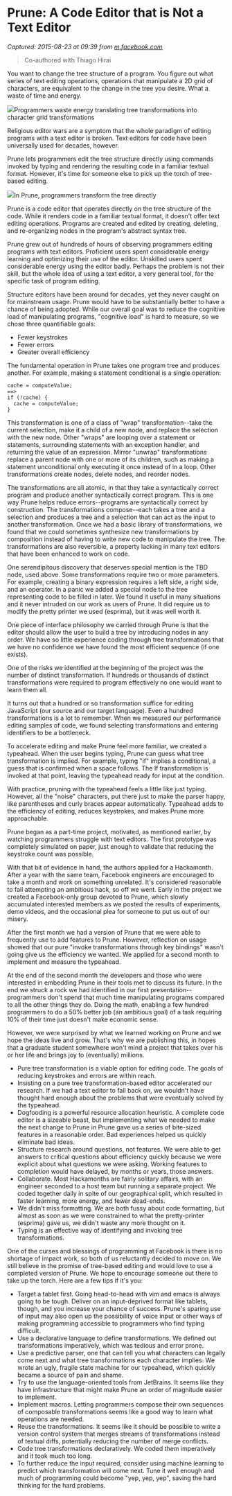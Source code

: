 # Prune: A Code Editor that is Not a Text Editor

_Captured: 2015-08-23 at 09:39 from [m.facebook.com](https://m.facebook.com/notes/kent-beck/prune-a-code-editor-that-is-not-a-text-editor/1012061842160013)_

> Co-authored with Thiago Hirai

You want to change the tree structure of a program. You figure out what series of text editing operations, operations that manipulate a 2D grid of characters, are equivalent to the change in the tree you desire. What a waste of time and energy.

![](https://fbcdn-photos-b-a.akamaihd.net/hphotos-ak-xfp1/v/t1.0-0/11887919_10153576066383675_9029286239017821809_n.jpg?oh=3a3973c93ed186e665b37c16766f28be&oe=567CC21D&__gda__=1446731128_80d2b4b5332f55a5ecdd669b269b8dec)Programmers waste energy translating tree transformations into character grid transformations

Religious editor wars are a symptom that the whole paradigm of editing programs with a text editor is broken. Text editors for code have been universally used for decades, however.

Prune lets programmers edit the tree structure directly using commands invoked by typing and rendering the resulting code in a familiar textual format. However, it's time for someone else to pick up the torch of tree-based editing.

![](https://fbcdn-photos-h-a.akamaihd.net/hphotos-ak-xtp1/v/t1.0-0/p720x720/11924259_10153576067688675_6046809493243199041_n.jpg?oh=a4c9e0604aef0efff87cbd02c74d2acf&oe=5678E0AC&__gda__=1451211034_11d5ce3d2af4217087bab032b991bd17)In Prune, programmers transform the tree directly

Prune is a code editor that operates directly on the tree structure of the code. While it renders code in a familiar textual format, it doesn't offer text editing operations. Programs are created and edited by creating, deleting, and re-organizing nodes in the program's abstract syntax tree.

Prune grew out of hundreds of hours of observing programmers editing programs with text editors. Proficient users spent considerable energy learning and optimizing their use of the editor. Unskilled users spent considerable energy using the editor badly. Perhaps the problem is not their skill, but the whole idea of using a text editor, a very general tool, for the specific task of program editing.

Structure editors have been around for decades, yet they never caught on for mainstream usage. Prune would have to be substantially better to have a chance of being adopted. While our overall goal was to reduce the cognitive load of manipulating programs, "cognitive load" is hard to measure, so we chose three quantifiable goals:

  * Fewer keystrokes 
  * Fewer errors 
  * Greater overall efficiency

The fundamental operation in Prune takes one program tree and produces another. For example, making a statement conditional is a single operation:
    
    
    cache = computeValue;
    ==>
    if (!cache) {
      cache = computeValue;
    }

This transformation is one of a class of "wrap" transformation--take the current selection, make it a child of a new node, and replace the selection with the new node. Other "wraps" are looping over a statement or statements, surrounding statements with an exception handler, and returning the value of an expression. Mirror "unwrap" transformations replace a parent node with one or more of its children, such as making a statement unconditional only executing it once instead of in a loop. Other transformations create nodes, delete nodes, and reorder nodes.

The transformations are all atomic, in that they take a syntactically correct program and produce another syntactically correct program. This is one way Prune helps reduce errors--programs are syntactically correct by construction. The transformations compose--each takes a tree and a selection and produces a tree and a selection that can act as the input to another transformation. Once we had a basic library of transformations, we found that we could sometimes synthesize new transformations by composition instead of having to write new code to manipulate the tree. The transformations are also reversible, a property lacking in many text editors that have been enhanced to work on code.

One serendipitous discovery that deserves special mention is the TBD node, used above. Some transformations require two or more parameters. For example, creating a binary expression requires a left side, a right side, and an operator. In a panic we added a special node to the tree representing code to be filled in later. We found it useful in many situations and it never intruded on our work as users of Prune. It did require us to modify the pretty printer we used (esprima), but it was well worth it.

One piece of interface philosophy we carried through Prune is that the editor should allow the user to build a tree by introducing nodes in any order. We have so little experience coding through tree transformations that we have no confidence we have found the most efficient sequence (if one exists).

One of the risks we identified at the beginning of the project was the number of distinct transformation. If hundreds or thousands of distinct transformations were required to program effectively no one would want to learn them all.

It turns out that a hundred or so transformation suffice for editing JavaScript (our source and our target language). Even a hundred transformations is a lot to remember. When we measured our performance editing samples of code, we found selecting transformations and entering identifiers to be a bottleneck.

To accelerate editing and make Prune feel more familiar, we created a typeahead. When the user begins typing, Prune can guess what tree transformation is implied. For example, typing "if" implies a conditional, a guess that is confirmed when a space follows. The If transformation is invoked at that point, leaving the typeahead ready for input at the condition.

With practice, pruning with the typeahead feels a little like just typing. However, all the "noise" characters, put there just to make the parser happy, like parentheses and curly braces appear automatically. Typeahead adds to the efficiency of editing, reduces keystrokes, and makes Prune more approachable.

Prune began as a part-time project, motivated, as mentioned earlier, by watching programmers struggle with text editors. The first prototype was completely simulated on paper, just enough to validate that reducing the keystroke count was possible.

With that bit of evidence in hand, the authors applied for a Hackamonth. After a year with the same team, Facebook engineers are encouraged to take a month and work on something unrelated. It's considered reasonable to fail attempting an ambitious hack, so off we went. Early in the project we created a Facebook-only group devoted to Prune, which slowly accumulated interested members as we posted the results of experiments, demo videos, and the occasional plea for someone to put us out of our misery.

After the first month we had a version of Prune that we were able to frequently use to add features to Prune. However, reflection on usage showed that our pure "invoke transformations through key bindings" wasn't going give us the efficiency we wanted. We applied for a second month to implement and measure the typeahead.

At the end of the second month the developers and those who were interested in embedding Prune in their tools met to discuss its future. In the end we struck a rock we had identified in our first presentation--programmers don't spend that much time manipulating programs compared to all the other things they do. Doing the math, enabling a few hundred programmers to do a 50% better job (an ambitious goal) of a task requiring 10% of their time just doesn't make economic sense.

However, we were surprised by what we learned working on Prune and we hope the ideas live and grow. That's why we are publishing this, in hopes that a graduate student somewhere won't mind a project that takes over his or her life and brings joy to (eventually) millions.

  * Pure tree transformation is a viable option for editing code. The goals of reducing keystrokes and errors are within reach.
  * Insisting on a pure tree transformation-based editor accelerated our research. If we had a text editor to fall back on, we wouldn't have thought hard enough about the problems that were eventually solved by the typeahead.
  * Dogfooding is a powerful resource allocation heuristic. A complete code editor is a sizeable beast, but implementing what we needed to make the next change to Prune in Prune gave us a series of bite-sized features in a reasonable order. Bad experiences helped us quickly eliminate bad ideas.
  * Structure research around questions, not features. We were able to get answers to critical questions about efficiency quickly because we were explicit about what questions we were asking. Working features to completion would have delayed, by months or years, those answers.
  * Collaborate. Most Hackamonths are fairly solitary affairs, with an engineer seconded to a host team but running a separate project. We coded together daily in spite of our geographical split, which resulted in faster learning, more energy, and fewer dead-ends.
  * We didn't miss formatting. We are both fussy about code formatting, but almost as soon as we were constrained to what the pretty-printer (esprima) gave us, we didn't waste any more thought on it.
  * Typing is an effective way of identifying and invoking tree transformations.

One of the curses and blessings of programming at Facebook is there is no shortage of impact work, so both of us reluctantly decided to move on. We still believe in the promise of tree-based editing and would love to use a completed version of Prune. We hope to encourage someone out there to take up the torch. Here are a few tips if it's you:

  * Target a tablet first. Going head-to-head with vim and emacs is always going to be tough. Deliver on an input-deprived format like tablets, though, and you increase your chance of success. Prune's sparing use of input may also open up the possibility of voice input or other ways of making programming accessible to programmers who find typing difficult.
  * Use a declarative language to define transformations. We defined out transformations imperatively, which was tedious and error prone.
  * Use a predictive parser, one that can tell you what characters can legally come next and what tree transformations each character implies. We wrote an ugly, fragile state machine for our typeahead, which quickly became a source of pain and shame.
  * Try to use the language-oriented tools from JetBrains. It seems like they have infrastructure that might make Prune an order of magnitude easier to implement.
  * Implement macros. Letting programmers compose their own sequences of composable transformations seems like a good way to learn what operations are needed.
  * Reuse the transformations. It seems like it should be possible to write a version control system that merges streams of transformations instead of textual diffs, potentially reducing the number of merge conflicts.
  * Code tree transformations declaratively. We coded them imperatively and it took much too long.
  * To further reduce the input required, consider using machine learning to predict which transformation will come next. Tune it well enough and much of programming could become "yep, yep, yep", saving the hard thinking for the hard problems.
